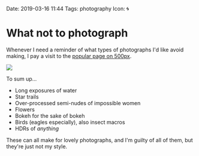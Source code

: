 Date: 2019-03-16 11:44
Tags: photography
Icon: 🌀

# What not to photograph

Whenever I need a reminder of what types of photographs I'd like avoid making, I pay a visit to the [popular page on 500px](https://500px.com/popular). 

![](/_img/2019/2019-03-16-500px.png)

To sum up...

- Long exposures of water
- Star trails
- Over-processed semi-nudes of impossible women
- Flowers
- Bokeh for the sake of bokeh
- Birds (eagles especially), also insect macros
- HDRs of _anything_

These can all make for lovely photographs, and I'm guilty of all of them, but they're just not my style.
